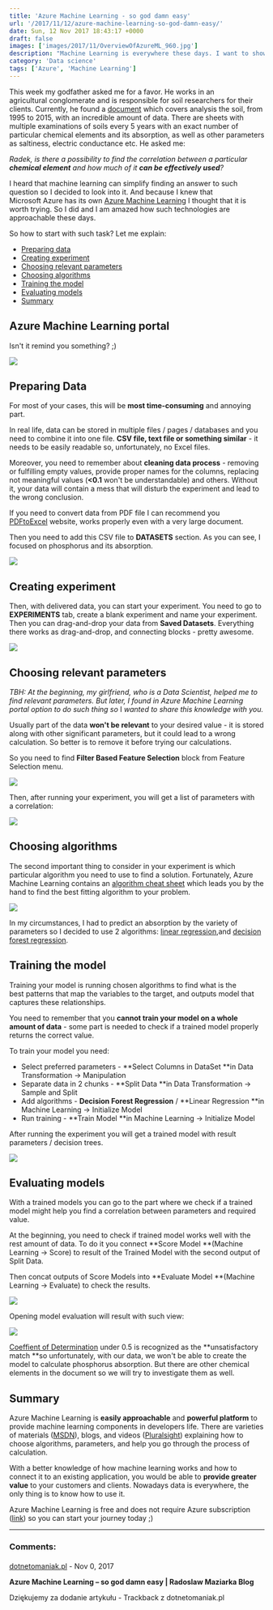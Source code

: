 ```yaml
---
title: 'Azure Machine Learning - so god damn easy'
url: '/2017/11/12/azure-machine-learning-so-god-damn-easy/'
date: Sun, 12 Nov 2017 18:43:17 +0000
draft: false
images: ['images/2017/11/OverviewOfAzureML_960.jpg']
description: "Machine Learning is everywhere these days. I want to show how easy is to start your own journey with Azure Machine Learning."
category: 'Data science'
tags: ['Azure', 'Machine Learning']
---
```


This week my godfather asked me for a favor. He works in an agricultural conglomerate and is responsible for soil researchers for their clients. Currently, he found a [document](http://www.gios.gov.pl/images/dokumenty/pms/monitoring_jakosci_gleb/Raport_MChG_etap3.pdf) which covers analysis the soil, from 1995 to 2015, with an incredible amount of data. There are sheets with multiple examinations of soils every 5 years with an exact number of particular chemical elements and its absorption, as well as other parameters as saltiness, electric conductance etc. He asked me:

_Radek, is there a possibility to find the correlation between a particular **chemical element** and how much of it **can be effectively used**?_

I heard that machine learning can simplify finding an answer to such question so I decided to look into it. And because I knew that Microsoft Azure has its own [Azure Machine Learning](https://europewest.studio.azureml.net/) I thought that it is worth trying. So I did and I am amazed how such technologies are approachable these days.

So how to start with such task? Let me explain:

 *   [Preparing data](#preparing-data)
 *   [Creating experiment](#creating-experiment)
 *   [Choosing relevant parameters](#choosing-relevant)
 *   [Choosing algorithms](#choosing-algorithms)
 *   [Training the model](#training-model)
 *   [Evaluating models](#evaluating-models)
 *   [Summary](#summary)

## Azure Machine Learning portal

Isn't it remind you something? ;)

[![](/images/2017/11/chrome_2017-11-12_01-07-05.png)](/images/2017/11/chrome_2017-11-12_01-07-05.png)

## Preparing Data

For most of your cases, this will be **most time-consuming** and annoying part.

In real life, data can be stored in multiple files / pages / databases and you need to combine it into one file. **CSV file, text file or something similar** - it needs to be easily readable so, unfortunately, no Excel files.

Moreover, you need to remember about **cleaning data process** - removing or fulfilling empty values, provide proper names for the columns, replacing not meaningful values (**<0.1** won't be understandable) and others. Without it, your data will contain a mess that will disturb the experiment and lead to the wrong conclusion.

If you need to convert data from PDF file I can recommend you [PDFtoExcel](https://www.pdftoexcel.com/) website, works properly even with a very large document.

Then you need to add this CSV file to **DATASETS** section. As you can see, I focused on phosphorus and its absorption.

[![](/images/2017/11/chrome_2017-11-12_14-55-50.png)](/images/2017/11/chrome_2017-11-12_14-55-50.png)

## Creating experiment

Then, with delivered data, you can start your experiment. You need to go to **EXPERIMENTS** tab, create a blank experiment and name your experiment. Then you can drag-and-drop your data from **Saved Datasets**. Everything there works as drag-and-drop, and connecting blocks - pretty awesome.

[![](/images/2017/11/chrome_2017-11-12_16-07-51.png)](/images/2017/11/chrome_2017-11-12_16-07-51.png)

## Choosing relevant parameters

_TBH: At the beginning, my girlfriend, who is a Data Scientist, helped me to find relevant parameters. But later, I found in Azure Machine Learning portal option to do such thing so_ I _wanted to share this knowledge with you._

Usually part of the data **won't be relevant** to your desired value - it is stored along with other significant parameters, but it could lead to a wrong calculation. So better is to remove it before trying our calculations.

So you need to find **Filter Based Feature Selection** block from Feature Selection menu.

[![](/images/2017/11/chrome_2017-11-12_16-08-39.png)](/images/2017/11/chrome_2017-11-12_16-08-39.png)

Then, after running your experiment, you will get a list of parameters with a correlation:

[![](/images/2017/11/chrome_2017-11-12_15-01-59.png)](/images/2017/11/chrome_2017-11-12_15-01-59.png)

## Choosing algorithms

The second important thing to consider in your experiment is which particular algorithm you need to use to find a solution. Fortunately, Azure Machine Learning contains an [algorithm cheat sheet](https://docs.microsoft.com/en-us/azure/machine-learning/studio/algorithm-cheat-sheet) which leads you by the hand to find the best fitting algorithm to your problem.

[![](/images/2017/11/machine-learning-algorithm-cheat-sheet-small_v_0_6-01.png)](/images/2017/11/machine-learning-algorithm-cheat-sheet-small_v_0_6-01.png)

In my circumstances, I had to predict an absorption by the variety of parameters so I decided to use 2 algorithms: [linear regression](https://msdn.microsoft.com/en-us/library/azure/dn905978.aspx),and [decision forest regression](https://msdn.microsoft.com/en-us/library/azure/dn905862.aspx).

## Training the model

Training your model is running chosen algorithms to find what is the best patterns that map the variables to the target, and outputs model that captures these relationships.

You need to remember that you **cannot train your model on a whole amount of data** - some part is needed to check if a trained model properly returns the correct value.

To train your model you need:

 *   Select preferred parameters - **Select Columns in DataSet **in Data Transformation -> Manipulation
 *   Separate data in 2 chunks - **Split Data **in Data Transformation -> Sample and Split
 *   Add algorithms - **Decision Forest Regression** / **Linear Regression **in Machine Learning -> Initialize Model
 *   Run training - **Train Model **in Machine Learning -> Initialize Model

After running the experiment you will get a trained model with result parameters / decision trees.

[![](/images/2017/11/chrome_2017-11-12_15-16-25.png)](/images/2017/11/chrome_2017-11-12_15-16-25.png)

## Evaluating models

With a trained models you can go to the part where we check if a trained model might help you find a correlation between parameters and required value.

At the beginning, you need to check if trained model works well with the rest amount of data. To do it you connect **Score Model **(Machine Learning -> Score) to result of the Trained Model with the second output of Split Data.

Then concat outputs of Score Models into **Evaluate Model **(Machine Learning -> Evaluate) to check the results.

[![](/images/2017/11/chrome_2017-11-12_15-46-45.png)](/images/2017/11/chrome_2017-11-12_15-46-45.png)

Opening model evaluation will result with such view:

[![](/images/2017/11/chrome_2017-11-12_15-56-43.png)](/images/2017/11/chrome_2017-11-12_15-56-43.png)

[Coeffient of Determination](https://en.wikipedia.org/wiki/Coefficient_of_determination) under 0.5 is recognized as the **unsatisfactory match **so unfortunately, with our data, we won't be able to create the model to calculate phosphorus absorption. But there are other chemical elements in the document so we will try to investigate them as well.

## Summary

Azure Machine Learning is **easily approachable** and **powerful platform** to provide machine learning components in developers life. There are varieties of materials ([MSDN](https://docs.microsoft.com/en-us/azure/machine-learning/preview/overview-what-is-azure-ml)), blogs, and videos ([Pluralsight](https://app.pluralsight.com/library/courses/azure-machine-learning-getting-started/)) explaining how to choose algorithms, parameters, and help you go through the process of calculation.

With a better knowledge of how machine learning works and how to connect it to an existing application, you would be able to **provide greater value** to your customers and clients. Nowadays data is everywhere, the only thing is to know how to use it.

Azure Machine Learning is free and does not require Azure subscription ([link](https://azure.microsoft.com/en-us/pricing/details/machine-learning-studio/)) so you can start your journey today ;)

---
### Comments:
#### 
[dotnetomaniak.pl](https://dotnetomaniak.pl/Azure-Machine-Learning-so-god-damn-easy-Radoslaw-Maziarka-Blog "") - <time datetime="2017-11-12 19:46:50">Nov 0, 2017</time>

**Azure Machine Learning – so god damn easy | Radoslaw Maziarka Blog**

Dziękujemy za dodanie artykułu - Trackback z dotnetomaniak.pl
